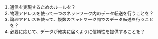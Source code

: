 1. 通信を実現するためのルールを？
2. 物理アドレスを使って一つのネットワーク内のデータ転送を行うことを？
3. 論理アドレスを使って、複数のネットワーク間でのデータ転送を行うことを？
4. 必要に応じて、データが確実に届くように信頼性を提供することを？
